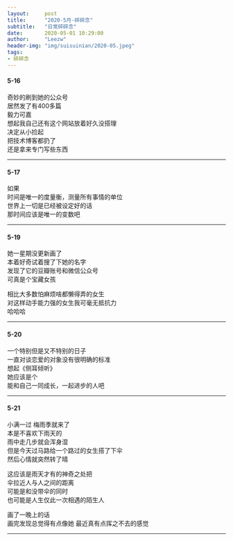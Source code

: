 ```yaml
---
layout:     post 
title:      "2020-5月-碎碎念"
subtitle:   "日常碎碎念"
date:       2020-05-01 10:29:00
author:     "Leezw"
header-img: "img/suisuinian/2020-05.jpeg"
tags:
- 碎碎念
---
```


#### 5-16
奇妙的刷到她的公众号     
居然发了有400多篇     
毅力可嘉     
想起我自己还有这个网站放着好久没搭理     
决定从小捡起     
把技术博客都扔了     
还是拿来专门写些东西     

---

#### 5-17
如果         
时间是唯一的度量衡，测量所有事情的单位            
世界上一切是已经被设定好的话           
那时间应该是唯一的变数吧         

---

#### 5-19
她一星期没更新画了     
本着好奇试着搜了下她的名字     
发现了它的豆瓣账号和微信公众号     
可真是个宝藏女孩    

相比大多数怕麻烦啥都懒得弄的女生    
对这样动手能力强的女生我可毫无抵抗力    
哈哈哈    

---

#### 5-20
一个特别但是又不特别的日子    
一直对谈恋爱的对象没有很明确的标准    
想起《侧耳倾听》    
她应该是个    
能和自己一同成长，一起进步的人吧    

---

#### 5-21
小满一过 梅雨季就来了     
本是不喜欢下雨天的     
雨中走几步就会浑身湿     
但是今天过马路给一个路过的女生搭了下伞     
然后心情就突然转了晴     

这应该是雨天才有的神奇之处把     
伞拉近人与人之间的距离     
可能是和没带伞的同时     
也可能是人生仅此一次相遇的陌生人     

画了一晚上的话     
画完发现总觉得有点像她
最近真有点挥之不去的感觉


---






